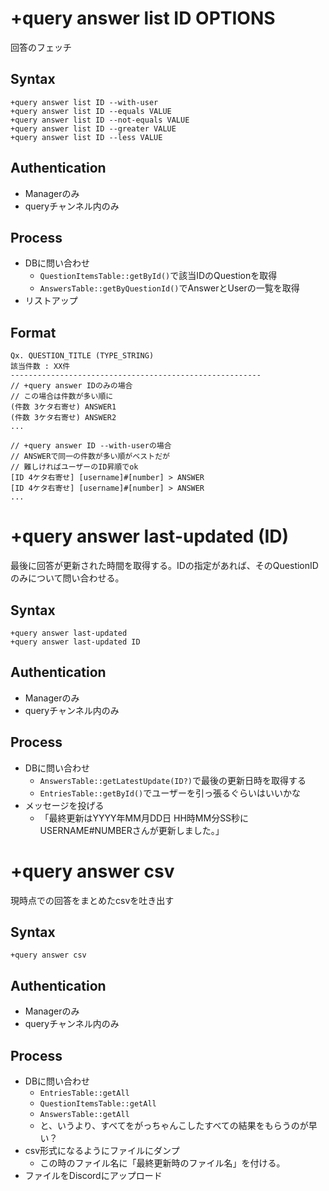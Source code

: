 # +query answer list ID OPTIONS
回答のフェッチ

## Syntax

```
+query answer list ID --with-user
+query answer list ID --equals VALUE
+query answer list ID --not-equals VALUE
+query answer list ID --greater VALUE
+query answer list ID --less VALUE
```

## Authentication
- Managerのみ
- queryチャンネル内のみ

## Process
- DBに問い合わせ
    - `QuestionItemsTable::getById()`で該当IDのQuestionを取得
    - `AnswersTable::getByQuestionId()`でAnswerとUserの一覧を取得
- リストアップ

## Format
```
Qx. QUESTION_TITLE (TYPE_STRING)
該当件数 : XX件
--------------------------------------------------------
// +query answer IDのみの場合
// この場合は件数が多い順に
(件数 3ケタ右寄せ) ANSWER1
(件数 3ケタ右寄せ) ANSWER2
...

// +query answer ID --with-userの場合
// ANSWERで同一の件数が多い順がベストだが
// 難しければユーザーのID昇順でok
[ID 4ケタ右寄せ] [username]#[number] > ANSWER
[ID 4ケタ右寄せ] [username]#[number] > ANSWER
...
```

# +query answer last-updated (ID)
最後に回答が更新された時間を取得する。IDの指定があれば、そのQuestionIDのみについて問い合わせる。

## Syntax
```
+query answer last-updated
+query answer last-updated ID
```

## Authentication
- Managerのみ
- queryチャンネル内のみ

## Process
- DBに問い合わせ
    - `AnswersTable::getLatestUpdate(ID?)`で最後の更新日時を取得する
    - `EntriesTable::getById()`でユーザーを引っ張るぐらいはいいかな
- メッセージを投げる
    - 「最終更新はYYYY年MM月DD日 HH時MM分SS秒にUSERNAME#NUMBERさんが更新しました。」

# +query answer csv
現時点での回答をまとめたcsvを吐き出す

## Syntax
```
+query answer csv
```

## Authentication
- Managerのみ
- queryチャンネル内のみ

## Process
- DBに問い合わせ
    - `EntriesTable::getAll`
    - `QuestionItemsTable::getAll`
    - `AnswersTable::getAll`
    - と、いうより、すべてをがっちゃんこしたすべての結果をもらうのが早い？
- csv形式になるようにファイルにダンプ
    - この時のファイル名に「最終更新時のファイル名」を付ける。
- ファイルをDiscordにアップロード

